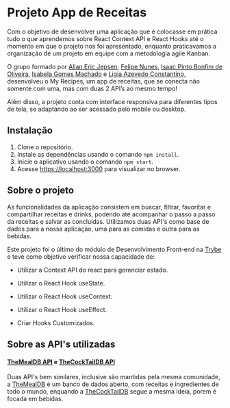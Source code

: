 # Projeto App de Receitas

Com o objetivo de desenvolver uma aplicação que é colocasse em prática tudo o que aprendemos sobre React Context API e React Hooks até o momento em que o projeto nos foi apresentado, enquanto praticavamos a organização de um projeto em equipe com a metodologia agile Kanban.

O grupo formado por [Allan Eric Jepsen](https://www.linkedin.com/in/allan-eric-jepsen/), [Felipe Nunes](https://www.linkedin.com/in/nelipefunes/), [Isaac Pinto Bonfim de Oliveira](https://www.linkedin.com/in/isaacpboliveira/), [Isabela Gomes Machado](https://www.linkedin.com/in/isabelagomesmachado/) e [Ligia Azevedo Constantino](https://www.linkedin.com/in/cellerligia/), desenvolveu o My Recipes, um app de receitas, que se conecta não somente com uma, mas com duas 2 API’s ao mesmo tempo!

Além disso, a projeto conta com interface responsiva para diferentes tipos de tela, se adaptando ao ser acessado pelo mobile ou desktop.


## Instalação

 1. Clone o repositório.
 2. Instale as dependências usando o comando `npm install`.
 3. Inicie o aplicativo usando o comando `npm start`.
 4. Acesse [https://localhost:3000](https://localhost:3000) para visualizar no browser.


## Sobre o projeto

As funcionalidades da aplicação consistem em buscar, filtrar, favoritar e compartilhar receitas e drinks, podendo até acompanhar o passo a passo da receitas e salvar as concluídas. Utilizamos duas API's como base de dados para a nossa aplicação, uma para as comidas e outra para as bebidas. 

Este projeto foi o último do módulo de Desenvolvimento Front-end na [Trybe](https://www.betrybe.com/) e teve como objetivo verificar nossa capacidade de:

- Utilizar a Context API do react para gerenciar estado.

- Utilizar o React Hook useState.

- Utilizar o React Hook useContext.

- Utilizar o React Hook useEffect.

- Criar Hooks Customizados.


## Sobre as API's utilizadas

#### [TheMealDB API](https://www.themealdb.com/) e [TheCockTailDB API](https://www.thecocktaildb.com/)

Duas API's bem similares, inclusive são mantidas pela mesma comunidade, a [TheMealDB](https://www.themealdb.com/) é um banco de dados aberto, com receitas e ingredientes de todo o mundo, enquando a [TheCockTailDB](https://www.thecocktaildb.com/) segue a mesma ideia, porem é focada em bebidas.



